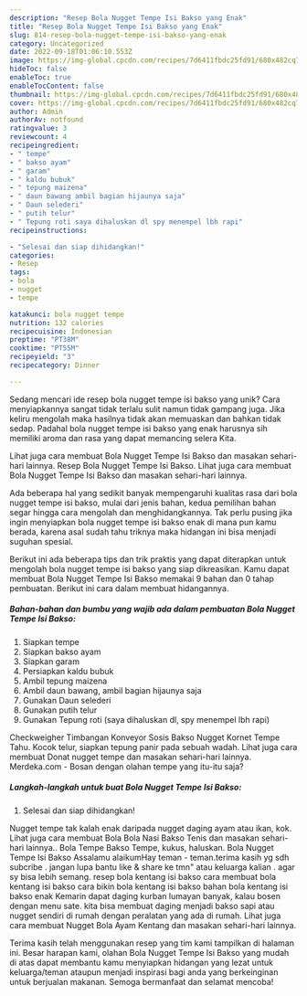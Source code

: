 ```yaml
---
description: "Resep Bola Nugget Tempe Isi Bakso yang Enak"
title: "Resep Bola Nugget Tempe Isi Bakso yang Enak"
slug: 814-resep-bola-nugget-tempe-isi-bakso-yang-enak
category: Uncategorized
date: 2022-09-18T01:06:10.553Z
image: https://img-global.cpcdn.com/recipes/7d6411fbdc25fd91/680x482cq70/bola-nugget-tempe-isi-bakso-foto-resep-utama.jpg
hideToc: false
enableToc: true
enableTocContent: false
thumbnail: https://img-global.cpcdn.com/recipes/7d6411fbdc25fd91/680x482cq70/bola-nugget-tempe-isi-bakso-foto-resep-utama.jpg
cover: https://img-global.cpcdn.com/recipes/7d6411fbdc25fd91/680x482cq70/bola-nugget-tempe-isi-bakso-foto-resep-utama.jpg
author: Admin
authorAv: notfound
ratingvalue: 3
reviewcount: 4
recipeingredient:
- " tempe"
- " bakso ayam"
- " garam"
- " kaldu bubuk"
- " tepung maizena"
- " daun bawang ambil bagian hijaunya saja"
- " Daun selederi"
- " putih telur"
- " Tepung roti saya dihaluskan dl spy menempel lbh rapi"
recipeinstructions:

- "Selesai dan siap dihidangkan!"
categories:
- Resep
tags:
- bola
- nugget
- tempe

katakunci: bola nugget tempe 
nutrition: 132 calories
recipecuisine: Indonesian
preptime: "PT38M"
cooktime: "PT55M"
recipeyield: "3"
recipecategory: Dinner

---
```





Sedang mencari ide resep bola nugget tempe isi bakso yang unik? Cara menyiapkannya sangat tidak terlalu sulit namun tidak gampang juga. Jika keliru mengolah maka hasilnya tidak akan memuaskan dan bahkan tidak sedap. Padahal bola nugget tempe isi bakso yang enak harusnya sih memiliki aroma dan rasa yang dapat memancing selera Kita.





Lihat juga cara membuat Bola Nugget Tempe Isi Bakso dan masakan sehari-hari lainnya. Resep Bola Nugget Tempe Isi Bakso. Lihat juga cara membuat Bola Nugget Tempe Isi Bakso dan masakan sehari-hari lainnya.

Ada beberapa hal yang sedikit banyak mempengaruhi kualitas rasa dari bola nugget tempe isi bakso, mulai dari jenis bahan, kedua pemilihan bahan segar hingga cara mengolah dan menghidangkannya. Tak perlu pusing jika ingin menyiapkan bola nugget tempe isi bakso enak di mana pun kamu berada, karena asal sudah tahu triknya maka hidangan ini bisa menjadi suguhan spesial.






Berikut ini ada beberapa tips dan trik praktis yang dapat diterapkan untuk mengolah bola nugget tempe isi bakso yang siap dikreasikan. Kamu dapat membuat Bola Nugget Tempe Isi Bakso memakai 9 bahan dan 0 tahap pembuatan. Berikut ini cara dalam membuat hidangannya.

<!--inarticleads1-->

##### Bahan-bahan dan bumbu yang wajib ada dalam pembuatan Bola Nugget Tempe Isi Bakso:

1. Siapkan  tempe
1. Siapkan  bakso ayam
1. Siapkan  garam
1. Persiapkan  kaldu bubuk
1. Ambil  tepung maizena
1. Ambil  daun bawang, ambil bagian hijaunya saja
1. Gunakan  Daun selederi
1. Gunakan  putih telur
1. Gunakan  Tepung roti (saya dihaluskan dl, spy menempel lbh rapi)


Checkweigher Timbangan Konveyor Sosis Bakso Nugget Kornet Tempe Tahu. Kocok telur, siapkan tepung panir pada sebuah wadah. Lihat juga cara membuat Donat nugget tempe dan masakan sehari-hari lainnya. Merdeka.com - Bosan dengan olahan tempe yang itu-itu saja? 

<!--inarticleads2-->

##### Langkah-langkah untuk buat Bola Nugget Tempe Isi Bakso:


1. Selesai dan siap dihidangkan!

Nugget tempe tak kalah enak daripada nugget daging ayam atau ikan, kok. Lihat juga cara membuat Bola Bola Nasi Bakso Tenis dan masakan sehari-hari lainnya.. Bola Tempe Bakso Tempe, kukus, haluskan. Bola Nugget Tempe Isi Bakso Assalamu alaikumHay teman - teman.terima kasih yg sdh subcribe . jangan lupa bantu like &amp; share ke tmn&#34; atau keluarga kalian . agar sy bisa lebih semang. resep bola kentang isi bakso cara membuat bola kentang isi bakso cara bikin bola kentang isi bakso bahan bola kentang isi bakso enak Kemarin dapat daging kurban lumayan banyak, kalau bosen dengan menu sate. kita bisa membuat daging menjadi bakso sapi atau nugget sendiri di rumah dengan peralatan yang ada di rumah. Lihat juga cara membuat Nugget Bola Ayam Kentang dan masakan sehari-hari lainnya. 

Terima kasih telah menggunakan resep yang tim kami tampilkan di halaman ini. Besar harapan kami, olahan Bola Nugget Tempe Isi Bakso yang mudah di atas dapat membantu kamu menyiapkan hidangan yang lezat untuk keluarga/teman ataupun menjadi inspirasi bagi anda yang berkeinginan untuk berjualan makanan. Semoga bermanfaat dan selamat mencoba!
